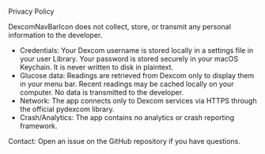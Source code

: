 Privacy Policy

DexcomNavBarIcon does not collect, store, or transmit any personal information to the developer.

- Credentials: Your Dexcom username is stored locally in a settings file in your user Library. Your password is stored securely in your macOS Keychain. It is never written to disk in plaintext.
- Glucose data: Readings are retrieved from Dexcom only to display them in your menu bar. Recent readings may be cached locally on your computer. No data is transmitted to the developer.
- Network: The app connects only to Dexcom services via HTTPS through the official pydexcom library.
- Crash/Analytics: The app contains no analytics or crash reporting framework.

Contact: Open an issue on the GitHub repository if you have questions.
